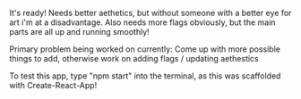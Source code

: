 It's ready! Needs better aethetics, but without someone with a better eye for art i'm at a disadvantage. Also needs more flags obviously, but the main parts are all up and running smoothly!

Primary problem being worked on currently: Come up with more possible things to add, otherwise work on adding flags / updating aethestics



To test this app, type "npm start" into the terminal, as this was scaffolded with Create-React-App!
